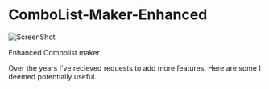 # ComboList-Maker-Enhanced

![ScreenShot](https://i.imgur.com/AKkhtji.png)

Enhanced Combolist maker

Over the years I've recieved requests to add more features. Here are some I deemed potentially useful.
